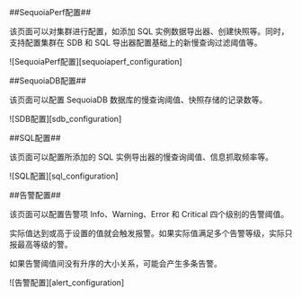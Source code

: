 [^_^]:
    目录名：SequoiaPerf配置

##SequoiaPerf配置##

该页面可以对集群进行配置，如添加 SQL 实例数据导出器、创建快照等。同时，支持配置集群在 SDB 和 SQL 导出器配置基础上的新慢查询过滤阈值等。

![SequoiaPerf配置][sequoiaperf_configuration]

##SequoiaDB配置##

该页面可以配置 SequoiaDB 数据库的慢查询阈值、快照存储的记录数等。

![SDB配置][sdb_configuration]

##SQL配置##

该页面可以配置所添加的 SQL 实例导出器的慢查询阈值、信息抓取频率等。

![SQL配置][sql_configuration]

##告警配置##

该页面可以配置告警项 Info、Warning、Error 和 Critical 四个级别的告警阈值。

实际值达到或高于设置的值就会触发报警。如果实际值满足多个告警等级，实际只报最高等级的警。

如果告警阈值间没有升序的大小关系，可能会产生多条告警。

![告警配置][alert_configuration]




[^_^]:
    本文使用的所有引用及链接
[sequoiaperf_configuration]:images/SequoiaPerf/Configuration/sequoiaperf_configuration.png
[sdb_configuration]:images/SequoiaPerf/Configuration/sequoiaperf_sdb_configuration.png
[sql_configuration]:images/SequoiaPerf/Configuration/sequoiaperf_sql_configuration.png
[alert_configuration]:images/SequoiaPerf/Configuration/sequoiaperf_alert_configuration.png

